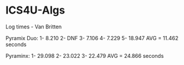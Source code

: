# ICS4U-Algs
Log times - Van Britten

Pyramix Duo: 
1- 8.210
2- DNF
3- 7.106
4- 7.229
5- 18.947
AVG = 11.462 seconds

Pyraminx:
1- 29.098
2- 23.022
3- 22.479
AVG = 24.866 seconds
